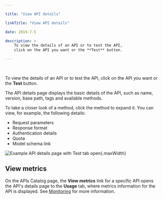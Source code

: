 ```yaml
---

title: "View API details"

linkTitle: "View API details"

date: 2019-7-5

description: > 
    To view the details of an API or to test the API,
    click on the API you want or the **Test** button.

---
```


﻿

To view the details of an API or to test the API, click on the API you
want or the **Test** button.

The API details page displays the basic details of the API, such as
name, version, base path, tags and available methods.

To take a closer look of a method, click the method to expand it. You
can view, for example, the following details:

-   Request parameters
-   Response format
-   Authentication details
-   Quota
-   Model schema link

![Example API details page with Test tab
open](../Resources/Images/APIPortal/api_details.png){.maxWidth}

View metrics
------------

On the APIs Catalog page, the **View metrics** link for a specific API
opens the API's details page to the **Usage** tab, where metrics
information for the API is displayed. See [Monitoring](monitoring.htm)
for more information.

